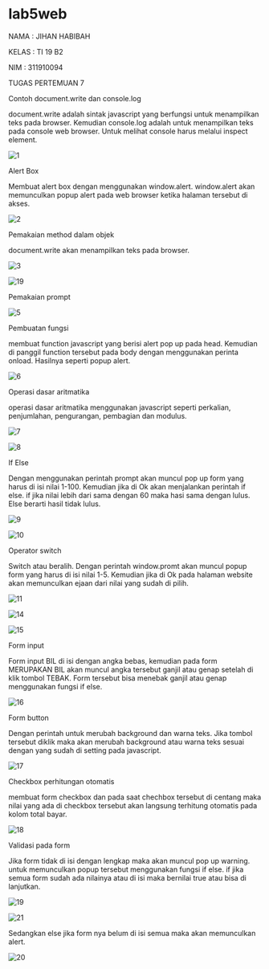 # lab5web

NAMA : JIHAN HABIBAH

KELAS : TI 19 B2

NIM : 311910094

TUGAS PERTEMUAN 7

Contoh document.write dan console.log

document.write adalah sintak javascript yang berfungsi untuk menampilkan teks pada browser. Kemudian console.log adalah untuk menampilkan teks pada console web browser. Untuk melihat console harus melalui inspect element. 

![1](https://user-images.githubusercontent.com/81526294/115982502-ea1f6b00-a5c5-11eb-81b3-7ac7241a042f.PNG)

Alert Box

Membuat alert box dengan menggunakan window.alert. window.alert akan memunculkan popup alert pada web browser ketika halaman tersebut di akses.

![2](https://user-images.githubusercontent.com/81526294/115982549-34a0e780-a5c6-11eb-83ad-2b992775ce6f.PNG)

Pemakaian method dalam objek

document.write akan menampilkan teks pada browser.

![3](https://user-images.githubusercontent.com/81526294/115982563-5bf7b480-a5c6-11eb-8000-4dc7d1d8db5a.PNG)

![19](https://user-images.githubusercontent.com/81526294/115983063-3d46ed00-a5c9-11eb-9226-08daaccd4c7f.PNG)


Pemakaian prompt

![5](https://user-images.githubusercontent.com/81526294/115982669-15568a00-a5c7-11eb-8aed-41d83293af50.PNG)

Pembuatan fungsi

membuat function javascript yang berisi alert pop up pada head. Kemudian di panggil function tersebut pada body dengan menggunakan perinta onload. Hasilnya seperti popup alert.

![6](https://user-images.githubusercontent.com/81526294/115982705-4931af80-a5c7-11eb-8ab1-f663906919a4.PNG)

Operasi dasar aritmatika

operasi dasar aritmatika menggunakan javascript seperti perkalian, penjumlahan, pengurangan, pembagian dan modulus.

![7](https://user-images.githubusercontent.com/81526294/115982724-6f574f80-a5c7-11eb-8c55-0a2ed715f09b.PNG)

![8](https://user-images.githubusercontent.com/81526294/115982728-7716f400-a5c7-11eb-9380-147334d5ace5.PNG)

If Else

Dengan menggunakan perintah prompt akan muncul pop up form yang harus di isi nilai 1-100. Kemudian jika di Ok akan menjalankan perintah if else. if jika nilai lebih dari sama dengan 60 maka hasi sama dengan lulus. Else berarti hasil tidak lulus.

![9](https://user-images.githubusercontent.com/81526294/115982754-a75e9280-a5c7-11eb-8018-ee5d47f44de8.PNG)

![10](https://user-images.githubusercontent.com/81526294/115982765-b2b1be00-a5c7-11eb-853c-56b1556fcf11.PNG)

Operator switch

Switch atau beralih. Dengan perintah window.promt akan muncul popup form yang harus di isi nilai 1-5. Kemudian jika di Ok pada halaman website akan memunculkan ejaan dari nilai yang sudah di pilih.

![11](https://user-images.githubusercontent.com/81526294/115982818-10dea100-a5c8-11eb-86ac-33f6c26dee14.PNG)

![14](https://user-images.githubusercontent.com/81526294/115982823-189e4580-a5c8-11eb-8bc2-2b546b84ae64.PNG)

![15](https://user-images.githubusercontent.com/81526294/115982837-2a7fe880-a5c8-11eb-93c2-02ad39c6f54a.PNG)

Form input

Form input BIL di isi dengan angka bebas, kemudian pada form MERUPAKAN BIL akan muncul angka tersebut ganjil atau genap setelah di klik tombol TEBAK. Form tersebut bisa menebak ganjil atau genap menggunakan fungsi if else.

![16](https://user-images.githubusercontent.com/81526294/115982890-687d0c80-a5c8-11eb-9db8-4b540da5395a.PNG)

Form button

Dengan perintah untuk merubah background dan warna teks. Jika tombol tersebut diklik maka akan merubah background atau warna teks sesuai dengan yang sudah di setting pada javascript.

![17](https://user-images.githubusercontent.com/81526294/115982917-85b1db00-a5c8-11eb-8c70-599dbf591dbb.PNG)

Checkbox perhitungan otomatis

membuat form checkbox dan pada saat chechbox tersebut di centang maka nilai yang ada di checkbox tersebut akan langsung terhitung otomatis pada kolom total bayar.

![18](https://user-images.githubusercontent.com/81526294/115982936-9b270500-a5c8-11eb-8301-05651dd7a32b.PNG)

Validasi pada form

Jika form tidak di isi dengan lengkap maka akan muncul pop up warning. untuk memunculkan popup tersebut menggunakan fungsi if else. if jika semua form sudah ada nilainya atau di isi maka bernilai true atau bisa di lanjutkan.

![19](https://user-images.githubusercontent.com/81526294/115983133-a890bf00-a5c9-11eb-8a2a-e2f9b1bfa9af.PNG)


![21](https://user-images.githubusercontent.com/81526294/115982954-b8f46a00-a5c8-11eb-8195-9f31927766e1.PNG)


Sedangkan else jika form nya belum di isi semua maka akan memunculkan alert.


![20](https://user-images.githubusercontent.com/81526294/115982964-c873b300-a5c8-11eb-9721-35263cf4ef3f.PNG)




